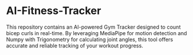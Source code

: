 # AI-Fitness-Tracker
This repository contains an AI-powered Gym Tracker designed to count bicep curls in real-time. By leveraging MediaPipe for motion detection and Numpy with Trigonometry for calculating joint angles, this tool offers accurate and reliable tracking of your workout progress. 
